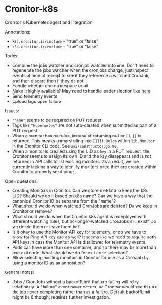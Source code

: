 # Cronitor-k8s
Cronitor's Kubernetes agent and integration


Annotations: 
* `k8s.cronitor.io/include` - "true" or "false"
* `k8s.cronitor.io/exclude` - "true" or "false"

Todos:
* Combine the jobs watcher and cronjob watcher into one. Don't need to regenerate the jobs watcher
when the cronjobs change, just inspect events at time of receipt to see if they reference a watched
CronJob, and then discard then if they do not
* Handle whether one namespace or all
* Make it highly available? May need to handle leader election like [here][1]
* Send telemetry events
* Upload logs upon failure

Issues:
* `"name"` seems to be required on PUT request
* Tags like `"kubernetes"` are not auto-created when submitted as part of a PUT request
* When a monitor has no rules, instead of returning null or `[]`, `{}` is returned. This breaks unmarshaling
into `[]lib.Rules` within `lib.Monitor` in the Cronitor CLI code. See `api/constructor.go:90`.
* When a monitor is created using the UID as `key` in a PUT request, the Cronitor seems to assign its
own ID and the key disappears and is not returned in API calls to list existing monitors. As a result,
we are currently lacking a way to identify monitors once they are created within Cronitor to properly
send pings.

Open questions:
* Creating Monitors in Cronitor. Can we store metdata to keep the k8s UID? Should we do it based on k8s name? 
Can we have a way that the canonical Cronitor ID be separate from the "name"?
* What should we do when watched CronJobs are deleted? Do we keep in Cronitor or remove?
* What should we do when the Cronitor k8s agent is redeployed with different watching rules, but 
no-longer-watched CronJobs still exist? Do we delete them or leave them be?
* Is it okay to use the Monitor API key for telemetry, or do we have to allow for Ping API key
use as well? It seems like we need to require both API keys in case the Monitor API is disallowed
for telemetry events.
* Pods can have more than one container, and so there may be more than one exit code. What should we do for exit
code selection?
* Allow selecting existing monitors in Cronitor for use as a CronJob by using a monitor ID as an annotation?

General notes:
* Jobs / CronJobs without a backoffLimit that are failing will retry indefinitely. A "failure" event never occurs, so
Cronitor would see this as the job never completing rather than as a failure. Default backoffLimit might be 6 though;
requires further investigation.

[1]: https://github.com/opsgenie/kubernetes-event-exporter/blob/master/main.go